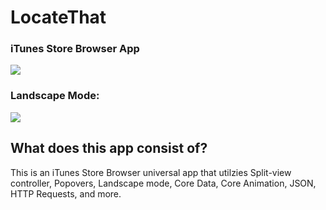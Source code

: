 # LocateThat
### iTunes Store Browser App

![](https://media.giphy.com/media/xT9Igx5TPf9hk6TZ8Q/giphy.gif)

### Landscape Mode:
![](https://media.giphy.com/media/3ov9jWFvl6S5yyleuc/giphy.gif)

## What does this app consist of?
This is an iTunes Store Browser universal app that utilzies Split-view controller, Popovers, Landscape mode, Core Data, Core Animation, JSON, HTTP Requests, and more.
